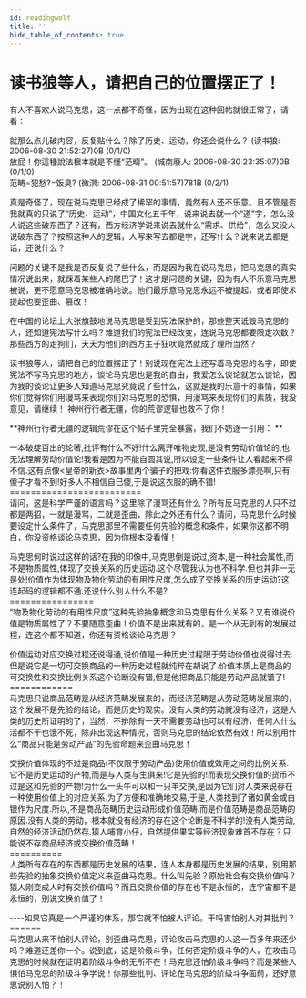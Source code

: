 ```yaml
---
id: readingwolf
title: ''
hide_table_of_contents: true
---
```


# 读书狼等人，请把自己的位置摆正了！ 

有人不喜欢人说马克思，这一点都不奇怪，因为出现在这种回帖就很正常了，请看： 

就那么点儿破内容，反复贴什么？除了历史、运动，你还会说什么？ (读书狼: 2006-08-30 21:52:27)0B (0/1/0) <br/>
放屁！你這種說法根本就是不懂“范疇”。 (城南廢人: 2006-08-30 23:35:07)0B (0/1/0) <br/>
范畴=犯愁?=饭臭? (微溟: 2006-08-31 00:51:57)781B (0/2/1) 

真是奇怪了，现在说马克思已经成了稀罕的事情，竟然有人还不乐意。且不管是否我就真的只说了“历史、运动”，中国文化五千年，说来说去就一个“道”字，怎么没人说这些破东西了？还有，西方经济学说来说去就什么“需求、供给”，怎么又没人说破东西了？按照这种人的逻辑，人写来写去都是字，还写什么？说来说去都是话，还说什么？ 

问题的关键不是我是否反复说了些什么，而是因为我在说马克思，把马克思的真实情况说出来，就踩着某些人的尾巴了！这才是问题的关键，因为有人不乐意马克思被说，更不愿意马克思被准确地说。他们最乐意马克思永远不被提起，或者即使术提起也要歪曲、篡改！ 

在中国的论坛上大张旗鼓地说马克思是受到宪法保护的，那些整天诋毁马克思的人，还知道宪法写什么吗？难道我们的宪法已经改变，连说马克思都要限定次数？那些西方的走狗们，天天为他们的西方主子狂吠竟然就成了理所当然？ 

读书狼等人，请把自己的位置摆正了！别说现在宪法上还写着马克思的名字，即使宪法不写马克思的地方，谈论马克思也是我的自由，我爱怎么谈论就怎么谈论，因为我的谈论让更多人知道马克思究竟说了些什么，这就是我的乐意干的事情，如果你们觉得你们用漫骂来表现你们对马克思的恐惧，用漫骂来表现你们的素质，我没意见，请继续！
神州行行者无疆，你的荒谬逻辑也救不了你！ 

**神州行行者无疆的逻辑荒谬在这个帖子里完全暴露，我们不妨逐一引用： **

一本破绽百出的论著,批评有什么不好!什么离开唯物史观,是没有劳动价值论的,也无法理解劳动价值论!我看是因为不能自圆其说,所以设定一些条件让人看起来不得不信.这有点像\<皇帝的新衣>故事里两个骗子的把戏:你看这件衣服多漂亮啊,只有傻子才看不到!好多人不相信自已傻,于是说这衣服的确不错! <br/>
========================= <br/>
请问，这是科学严谨的语言吗？这里除了漫骂还有什么？所有反马克思的人只不过都是两招，一就是漫骂，二就是歪曲，除此之外还有什么？请问，马克思什么时候要设定什么条件了，马克思那里不需要任何先验的概念和条件，如果你这都不明白，你没资格谈论马克思，因为你根本没看懂！ 

马克思何时说过这样的话?在我的印像中,马克思倒是说过,资本,是一种社会属性,而不是物质属性,体现了交换关系的历史运动.这个尽管我认为也不科学.但也并非一无是处!价值作为体现物及物化劳动的有用性尺度,怎么成了交换关系的历史运动?这连起码的逻辑都不通.还说什么别人什么不是? <br/>
================ <br/>
“物及物化劳动的有用性尺度”这种先验抽象概念和马克思有什么关系？又有谁说价值是物质属性了？不要随意歪曲！价值不是出来就有的，是一个从无到有的发展过程，连这个都不知道，你还有资格谈论马克思？ 


价值运动对应交换过程还说得通,说价值是一种历史过程限于劳动价值也说得过去.但是说它是一切可交换商品的一种历史过程就纯粹在胡说了.价值本质上是商品的可交换性和交换比例关系这个论断没有错,但是他把商品只能是劳动产品就错了! <br/>
============ <br/>
马克思只说商品范畴是从经济范畴发展来的，而经济范畴是从劳动范畴发展来的，这个发展不是先验的结论，而是历史的现实。没有人类的劳动就没有经济，这是人类的历史所证明的了，当然，不排除有一天不需要劳动也可以有经济，任何人什么活都不干也饿不死，除非出现这种情况，否则马克思的结论依然有效！所以别用什么“商品只能是劳动产品”的先验命题来歪曲马克思！ 


交换价值体现的不过是商品(不仅限于劳动产品)使用价值或效用之间的比例关系.它不是历史运动的产物,而是与人类与生俱来!它是先验的!而表现交换价值的货币不过是这和先验的产物!为什么一头牛可以和一只羊交换,是因为它们对人类来说存在一种使用价值上的对应关系.为了方便和准确地交易,于是,人类找到了诸如黄金或白银作为尺度.所以,不是商品范畴历史运动形成价值范畴.而是价值范畴是商品范畴的原因.没有人类的劳动，根本就没有经济的存在这个论断是不科学的!没有人类劳动,自然的经济活动仍然存.猿人哺育小仔，自然提供果实等经济现象难首不存在？只能说不存商品经济或交换价值范畴！ <br/>
========== <br/>
人类所有存在的东西都是历史发展的结果，连人本身都是历史发展的结果，别用那些先验的抽象交换价值定义来歪曲马克思。什么叫先验？原始社会有交换价值吗？猿人刚变成人时有交换价值吗？而且交换价值的存在也不是永恒的，连宇宙都不是永恒的，别说交换价值了！ 


----如果它真是一个严谨的体系，那它就不怕被人评论。干吗害怕别人对其批判？ <br/>
====== <br/>
马克思从来不怕别人评论，别歪曲马克思，评论攻击马克思的人这一百多年来还少吗？难道还差你一个。说到底，这是阶级斗争，任何否定阶级斗争的人，在攻击马克思的时候就在证明着阶级斗争的无所不在！马克思还怕阶级斗争吗？而是某些人惧怕马克思的阶级斗争学说！你那些批判、评论在马克思的阶级斗争面前，还好意思说别人怕？！
